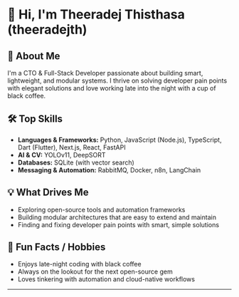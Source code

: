 # 👋 Hi, I'm Theeradej Thisthasa (theeradejth)

## 🚀 About Me

I'm a CTO & Full-Stack Developer passionate about building smart, lightweight, and modular systems. I thrive on solving developer pain points with elegant solutions and love working late into the night with a cup of black coffee.

## 🛠️ Top Skills

- **Languages & Frameworks:** Python, JavaScript (Node.js), TypeScript, Dart (Flutter), Next.js, React, FastAPI
- **AI & CV:** YOLOv11, DeepSORT
- **Databases:** SQLite (with vector search)
- **Messaging & Automation:** RabbitMQ, Docker, n8n, LangChain

## 💡 What Drives Me

- Exploring open-source tools and automation frameworks
- Building modular architectures that are easy to extend and maintain
- Finding and fixing developer pain points with smart, simple solutions

## 🤖 Fun Facts / Hobbies

- Enjoys late-night coding with black coffee
- Always on the lookout for the next open-source gem
- Loves tinkering with automation and cloud-native workflows



<!--
Feel free to update the avatar above if you prefer a custom image.
-->

---

<!--
_No favorite projects listed. Add yours here if you'd like!_
-->
